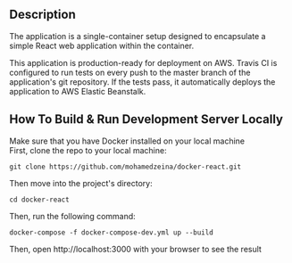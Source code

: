## Description
The application is a single-container setup designed to encapsulate a simple React web application within the container.

This application is production-ready for deployment on AWS. Travis CI is configured to run tests on every push to the master branch of the application's git repository. If the tests pass, it automatically deploys the application to AWS Elastic Beanstalk.

## How To Build & Run Development Server Locally
Make sure that you have Docker installed on your local machine   
First, clone the repo to your local machine:
```
git clone https://github.com/mohamedzeina/docker-react.git
```
Then move into the project's directory:
```
cd docker-react
```
Then, run the following command:
```
docker-compose -f docker-compose-dev.yml up --build
```
Then, open http://localhost:3000 with your browser to see the result

